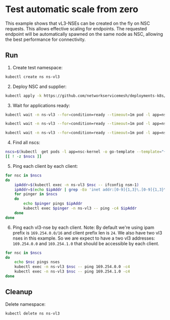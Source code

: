 # Test automatic scale from zero

This example shows that vL3-NSEs can be created on the fly on NSC requests.
This allows effective scaling for endpoints.
The requested endpoint will be automatically spawned on the same node as NSC,
allowing the best performance for connectivity.

## Run

1. Create test namespace:
```bash
kubectl create ns ns-vl3
```

2. Deploy NSC and supplier:
```bash
kubectl apply -k https://github.com/networkservicemesh/deployments-k8s/examples/features/vl3-scale-from-zero?ref=e283eb63593c14fd7b92d8d098da87e6121ef314
```

3. Wait for applications ready:
```bash
kubectl wait -n ns-vl3 --for=condition=ready --timeout=1m pod -l app=nse-supplier-k8s
```
```bash
kubectl wait -n ns-vl3 --for=condition=ready --timeout=1m pod -l app=nsc-kernel
```
```bash
kubectl wait -n ns-vl3 --for=condition=ready --timeout=1m pod -l app=nse-vl3-vpp
```

4. Find all nscs:
```bash
nscs=$(kubectl  get pods -l app=nsc-kernel -o go-template --template="{{range .items}}{{.metadata.name}} {{end}}" -n ns-vl3) 
[[ ! -z $nscs ]]
```

5. Ping each client by each client:
```bash
for nsc in $nscs 
do
    ipAddr=$(kubectl exec -n ns-vl3 $nsc -- ifconfig nsm-1)
    ipAddr=$(echo $ipAddr | grep -Eo 'inet addr:[0-9]{1,3}\.[0-9]{1,3}\.[0-9]{1,3}\.[0-9]{1,3}'| cut -c 11-)
    for pinger in $nscs
    do
        echo $pinger pings $ipAddr
        kubectl exec $pinger -n ns-vl3 -- ping -c4 $ipAddr
    done
done
```

6. Ping each vl3-nse by each client. 
Note: By default we're using ipam prefix is `169.254.0.0/16` and client prefix len is `24`. We also have two vl3 nses in this example. So we are expect to have a two vl3 addresses: `169.254.0.0` and `169.254.1.0` that should be accessible by each client.

```bash
for nsc in $nscs 
do
    echo $nsc pings nses
    kubectl exec -n ns-vl3 $nsc -- ping 169.254.0.0 -c4
    kubectl exec -n ns-vl3 $nsc -- ping 169.254.1.0 -c4
done
```

## Cleanup

Delete namespace:
```bash
kubectl delete ns ns-vl3
```
